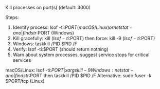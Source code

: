 Kill processes on port(s) (default: 3000)

Steps:
1. Identify process: lsof -ti:$PORT (macOS/Linux) or netstat -ano | findstr :$PORT (Windows)
2. Kill gracefully: kill $(lsof -ti:$PORT) then force: kill -9 $(lsof -ti:$PORT)
3. Windows: taskkill /PID $PID /F
4. Verify: lsof -ti:$PORT (should return nothing)
5. Warn about system processes, suggest service stops for critical services

macOS/Linux: lsof -ti:$PORT | xargs kill -9
Windows: netstat -ano | findstr :$PORT then taskkill /PID $PID /F
Alternative: sudo fuser -k $PORT/tcp (Linux)
